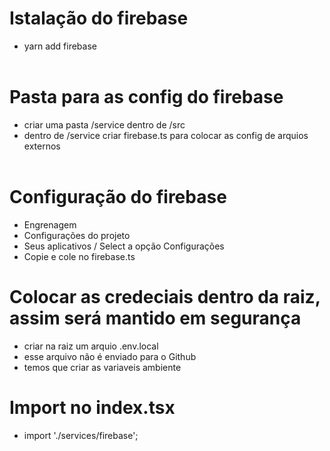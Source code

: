 # Istalação do firebase
- yarn add firebase
<br/><br/>

# Pasta para as config do firebase
- criar uma pasta /service dentro de /src
- dentro de /service criar firebase.ts para colocar as config de arquios externos
<br/><br/>

# Configuração do firebase
- Engrenagem
- Configurações do projeto
- Seus aplicativos / Select a opção Configurações
- Copie e cole no firebase.ts

# Colocar as credeciais dentro da raiz, assim será mantido em segurança
- criar na raiz um arquio .env.local
- esse arquivo não é enviado para o Github
- temos que criar as variaveis ambiente

# Import no index.tsx
- import './services/firebase'; 